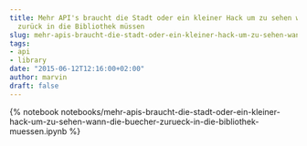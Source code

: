 ```yaml
---
title: Mehr API's braucht die Stadt oder ein kleiner Hack um zu sehen wann die Bücher
  zurück in die Bibliothek müssen
slug: mehr-apis-braucht-die-stadt-oder-ein-kleiner-hack-um-zu-sehen-wann-die-buecher-zurueck-in-die-bibliothek-muessen
tags:
- api
- library
date: "2015-06-12T12:16:00+02:00"
author: marvin
draft: false
---
```


{% notebook notebooks/mehr-apis-braucht-die-stadt-oder-ein-kleiner-hack-um-zu-sehen-wann-die-buecher-zurueck-in-die-bibliothek-muessen.ipynb %}